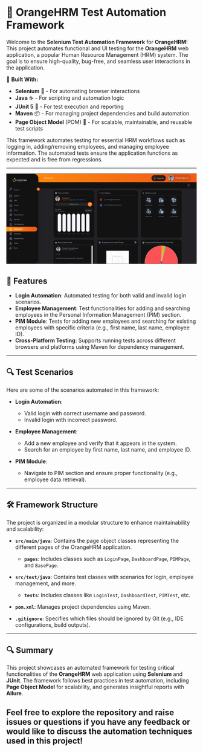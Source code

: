 # 🍊 OrangeHRM Test Automation Framework

Welcome to the **Selenium Test Automation Framework** for **OrangeHRM**! This project automates functional and UI testing for the **OrangeHRM** web application, a popular Human Resource Management (HRM) system. The goal is to ensure high-quality, bug-free, and seamless user interactions in the application.

🔧 **Built With:**
- **Selenium** 🤖 - For automating browser interactions
- **Java** ☕ - For scripting and automation logic
- **JUnit 5** 🚀 - For test execution and reporting
- **Maven** 📦 - For managing project dependencies and build automation
- **Page Object Model** (POM) 📂 - For scalable, maintainable, and reusable test scripts

This framework automates testing for essential HRM workflows such as logging in, adding/removing employees, and managing employee information. The automated tests ensure the application functions as expected and is free from regressions.

---

![OrangeHRM Dashboard](Screenshot2025-02-26112307.png)

## 🚀 Features

- **Login Automation**: Automated testing for both valid and invalid login scenarios.
- **Employee Management**: Test functionalities for adding and searching employees in the Personal Information Management (PIM) section.
- **PIM Module**: Tests for adding new employees and searching for existing employees with specific criteria (e.g., first name, last name, employee ID).
- **Cross-Platform Testing**: Supports running tests across different browsers and platforms using Maven for dependency management.

---

## 🔍 Test Scenarios

Here are some of the scenarios automated in this framework:

- **Login Automation**:
    - Valid login with correct username and password.
    - Invalid login with incorrect password.
  
- **Employee Management**:
    - Add a new employee and verify that it appears in the system.
    - Search for an employee by first name, last name, and employee ID.
  
- **PIM Module**:
    - Navigate to PIM section and ensure proper functionality (e.g., employee data retrieval).

---

## 🛠️ Framework Structure

The project is organized in a modular structure to enhance maintainability and scalability:

- **`src/main/java`**: Contains the page object classes representing the different pages of the OrangeHRM application.
  - **`pages`**: Includes classes such as `LoginPage`, `DashboardPage`, `PIMPage`, and `BasePage`.
  
- **`src/test/java`**: Contains test classes with scenarios for login, employee management, and more.
  - **`tests`**: Includes classes like `LoginTest`, `DashboardTest`, `PIMTest`, etc.

- **`pom.xml`**: Manages project dependencies using Maven.
- **`.gitignore`**: Specifies which files should be ignored by Git (e.g., IDE configurations, build outputs).

---


## 🔍 Summary

This project showcases an automated framework for testing critical functionalities of the **OrangeHRM** web application using **Selenium** and **JUnit**. The framework follows best practices in test automation, including **Page Object Model** for scalability, and generates insightful reports with **Allure**. 

Feel free to explore the repository and raise issues or questions if you have any feedback or would like to discuss the automation techniques used in this project!
---
